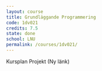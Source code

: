 ```yaml
---
layout: course
title: Grundläggande Programmering
code: 1dv021
credits: 7.5
state: done
school: LNU
permalink: /courses/1dv021/
---
```


Kursplan
Projekt (Ny länk)